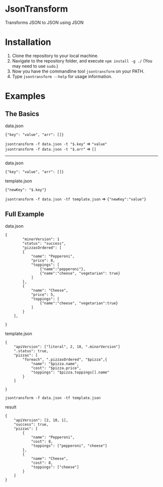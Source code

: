 # JsonTransform

Transforms JSON to JSON using JSON

# Installation

1. Clone the repository to your local machine.
2. Navigate to the repository folder, and execute `npm install -g ./`
   (You may need to use `sudo`.)  
3. Now you have the commandline tool `jsontransform` on your PATH.
4. Type `jsontransform --help` for usage information.

# Examples

## The Basics

data.json

	{"key": "value", "arr": []}

`jsontransform -f data.json -t "$.key"` => `"value"`  
`jsontransform -f data.json -t "$.arr"` => `[]`

---
data.json

	{"key": "value", "arr": []}

template.json
	
	{"newKey": "$.key"}

`jsontransform -f data.json -tf template.json` => `{"newKey":"value"}`

## Full Example

data.json

	{
			"minorVersion": 1
			"status": "success",
			"pizzasOrdered": [
			{
				"name": "Pepperoni",
				"price": 8,
				"toppings": [
					{"name":"pepperoni"},
					{"name":"cheese", "vegetarian": true}
				]
			},
			{
				"name": "Cheese",
				"price": 5,
				"toppings": [
					{"name":"cheese", "vegetarian":true}
				]
			}
		],
		
	}

template.json

	{
		"apiVersion": ["literal", 2, 10, ".minorVersion"]
		".status": true,
		"pizzas": [
			"foreach", ".pizzasOrdered", "$pizza",{
				"name": "$pizza.name",
				"cost": "$pizza.price",
				"toppings": "$pizza.toppings[].name"
			}
		]

	}

`jsontransform -f data.json -tf template.json`

result

	{
		"apiVersion": [2, 10, 1],
		"success": true,
		"pizzas": [
			{
				"name": "Pepperoni",
				"cost": 8,
				"toppings": ["pepperoni", "cheese"]
			},
			{
				"name": "Cheese",
				"cost": 8,
				"toppings": ["cheese"]
			}
		]
	}